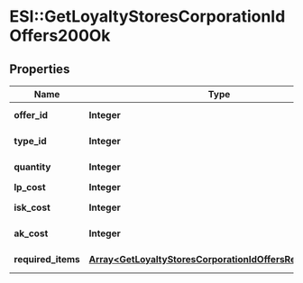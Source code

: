 # ESI::GetLoyaltyStoresCorporationIdOffers200Ok

## Properties
Name | Type | Description | Notes
------------ | ------------- | ------------- | -------------
**offer_id** | **Integer** | offer_id integer | 
**type_id** | **Integer** | type_id integer | 
**quantity** | **Integer** | quantity integer | 
**lp_cost** | **Integer** | lp_cost integer | 
**isk_cost** | **Integer** | isk_cost integer | 
**ak_cost** | **Integer** | Analysis kredit cost | [optional] 
**required_items** | [**Array&lt;GetLoyaltyStoresCorporationIdOffersRequiredItem&gt;**](GetLoyaltyStoresCorporationIdOffersRequiredItem.md) | required_items array | 


